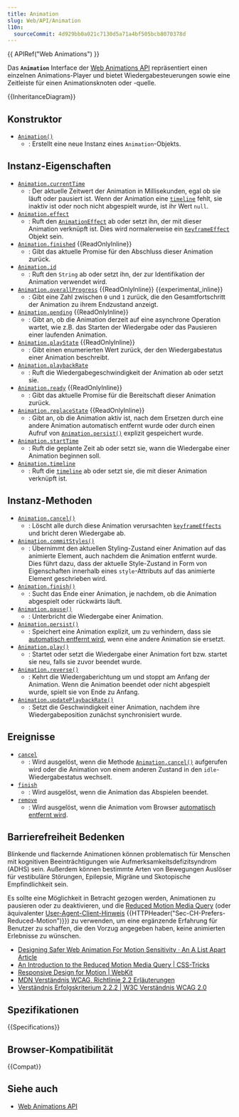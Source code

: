```yaml
---
title: Animation
slug: Web/API/Animation
l10n:
  sourceCommit: 4d929bb0a021c7130d5a71a4bf505bcb8070378d
---
```


{{ APIRef("Web Animations") }}

Das **`Animation`** Interface der [Web Animations API](/de/docs/Web/API/Web_Animations_API) repräsentiert einen einzelnen Animations-Player und bietet Wiedergabesteuerungen sowie eine Zeitleiste für einen Animationsknoten oder -quelle.

{{InheritanceDiagram}}

## Konstruktor

- [`Animation()`](/de/docs/Web/API/Animation/Animation)
  - : Erstellt eine neue Instanz eines `Animation`-Objekts.

## Instanz-Eigenschaften

- [`Animation.currentTime`](/de/docs/Web/API/Animation/currentTime)
  - : Der aktuelle Zeitwert der Animation in Millisekunden, egal ob sie läuft oder pausiert ist. Wenn der Animation eine [`timeline`](/de/docs/Web/API/AnimationTimeline) fehlt, sie inaktiv ist oder noch nicht abgespielt wurde, ist ihr Wert `null`.
- [`Animation.effect`](/de/docs/Web/API/Animation/effect)
  - : Ruft den [`AnimationEffect`](/de/docs/Web/API/AnimationEffect) ab oder setzt ihn, der mit dieser Animation verknüpft ist. Dies wird normalerweise ein [`KeyframeEffect`](/de/docs/Web/API/KeyframeEffect) Objekt sein.
- [`Animation.finished`](/de/docs/Web/API/Animation/finished) {{ReadOnlyInline}}
  - : Gibt das aktuelle Promise für den Abschluss dieser Animation zurück.
- [`Animation.id`](/de/docs/Web/API/Animation/id)
  - : Ruft den `String` ab oder setzt ihn, der zur Identifikation der Animation verwendet wird.
- [`Animation.overallProgress`](/de/docs/Web/API/Animation/overallProgress) {{ReadOnlyInline}} {{experimental_inline}}
  - : Gibt eine Zahl zwischen `0` und `1` zurück, die den Gesamtfortschritt der Animation zu ihrem Endzustand anzeigt.
- [`Animation.pending`](/de/docs/Web/API/Animation/pending) {{ReadOnlyInline}}
  - : Gibt an, ob die Animation derzeit auf eine asynchrone Operation wartet, wie z.B. das Starten der Wiedergabe oder das Pausieren einer laufenden Animation.
- [`Animation.playState`](/de/docs/Web/API/Animation/playState) {{ReadOnlyInline}}
  - : Gibt einen enumerierten Wert zurück, der den Wiedergabestatus einer Animation beschreibt.
- [`Animation.playbackRate`](/de/docs/Web/API/Animation/playbackRate)
  - : Ruft die Wiedergabegeschwindigkeit der Animation ab oder setzt sie.
- [`Animation.ready`](/de/docs/Web/API/Animation/ready) {{ReadOnlyInline}}
  - : Gibt das aktuelle Promise für die Bereitschaft dieser Animation zurück.
- [`Animation.replaceState`](/de/docs/Web/API/Animation/replaceState) {{ReadOnlyInline}}
  - : Gibt an, ob die Animation aktiv ist, nach dem Ersetzen durch eine andere Animation automatisch entfernt wurde oder durch einen Aufruf von [`Animation.persist()`](/de/docs/Web/API/Animation/persist) explizit gespeichert wurde.
- [`Animation.startTime`](/de/docs/Web/API/Animation/startTime)
  - : Ruft die geplante Zeit ab oder setzt sie, wann die Wiedergabe einer Animation beginnen soll.
- [`Animation.timeline`](/de/docs/Web/API/Animation/timeline)
  - : Ruft die [`timeline`](/de/docs/Web/API/AnimationTimeline) ab oder setzt sie, die mit dieser Animation verknüpft ist.

## Instanz-Methoden

- [`Animation.cancel()`](/de/docs/Web/API/Animation/cancel)
  - : Löscht alle durch diese Animation verursachten [`keyframeEffects`](/de/docs/Web/API/KeyframeEffect) und bricht deren Wiedergabe ab.
- [`Animation.commitStyles()`](/de/docs/Web/API/Animation/commitStyles)
  - : Übernimmt den aktuellen Styling-Zustand einer Animation auf das animierte Element, auch nachdem die Animation entfernt wurde. Dies führt dazu, dass der aktuelle Style-Zustand in Form von Eigenschaften innerhalb eines `style`-Attributs auf das animierte Element geschrieben wird.
- [`Animation.finish()`](/de/docs/Web/API/Animation/finish)
  - : Sucht das Ende einer Animation, je nachdem, ob die Animation abgespielt oder rückwärts läuft.
- [`Animation.pause()`](/de/docs/Web/API/Animation/pause)
  - : Unterbricht die Wiedergabe einer Animation.
- [`Animation.persist()`](/de/docs/Web/API/Animation/persist)
  - : Speichert eine Animation explizit, um zu verhindern, dass sie [automatisch entfernt wird](/de/docs/Web/API/Web_Animations_API/Using_the_Web_Animations_API#automatically_removing_filling_animations), wenn eine andere Animation sie ersetzt.
- [`Animation.play()`](/de/docs/Web/API/Animation/play)
  - : Startet oder setzt die Wiedergabe einer Animation fort bzw. startet sie neu, falls sie zuvor beendet wurde.
- [`Animation.reverse()`](/de/docs/Web/API/Animation/reverse)
  - : Kehrt die Wiedergaberichtung um und stoppt am Anfang der Animation. Wenn die Animation beendet oder nicht abgespielt wurde, spielt sie von Ende zu Anfang.
- [`Animation.updatePlaybackRate()`](/de/docs/Web/API/Animation/updatePlaybackRate)
  - : Setzt die Geschwindigkeit einer Animation, nachdem ihre Wiedergabeposition zunächst synchronisiert wurde.

## Ereignisse

- [`cancel`](/de/docs/Web/API/Animation/cancel_event)
  - : Wird ausgelöst, wenn die Methode [`Animation.cancel()`](/de/docs/Web/API/Animation/cancel) aufgerufen wird oder die Animation von einem anderen Zustand in den `idle`-Wiedergabestatus wechselt.
- [`finish`](/de/docs/Web/API/Animation/finish_event)
  - : Wird ausgelöst, wenn die Animation das Abspielen beendet.
- [`remove`](/de/docs/Web/API/Animation/remove_event)
  - : Wird ausgelöst, wenn die Animation vom Browser [automatisch entfernt wird](/de/docs/Web/API/Web_Animations_API/Using_the_Web_Animations_API#automatically_removing_filling_animations).

## Barrierefreiheit Bedenken

Blinkende und flackernde Animationen können problematisch für Menschen mit kognitiven Beeinträchtigungen wie Aufmerksamkeitsdefizitsyndrom (ADHS) sein. Außerdem können bestimmte Arten von Bewegungen Auslöser für vestibuläre Störungen, Epilepsie, Migräne und Skotopische Empfindlichkeit sein.

Es sollte eine Möglichkeit in Betracht gezogen werden, Animationen zu pausieren oder zu deaktivieren, und die [Reduced Motion Media Query](/de/docs/Web/CSS/@media/prefers-reduced-motion) (oder äquivalenter [User-Agent-Client-Hinweis](/de/docs/Web/HTTP/Guides/Client_hints#user-agent_client_hints) {{HTTPHeader("Sec-CH-Prefers-Reduced-Motion")}}) zu verwenden, um eine ergänzende Erfahrung für Benutzer zu schaffen, die den Vorzug angegeben haben, keine animierten Erlebnisse zu wünschen.

- [Designing Safer Web Animation For Motion Sensitivity · An A List Apart Article](https://alistapart.com/article/designing-safer-web-animation-for-motion-sensitivity/)
- [An Introduction to the Reduced Motion Media Query | CSS-Tricks](https://css-tricks.com/introduction-reduced-motion-media-query/)
- [Responsive Design for Motion | WebKit](https://webkit.org/blog/7551/responsive-design-for-motion/)
- [MDN Verständnis WCAG, Richtlinie 2.2 Erläuterungen](/de/docs/Web/Accessibility/Guides/Understanding_WCAG/Operable#guideline_2.2_%e2%80%94_enough_time_provide_users_enough_time_to_read_and_use_content)
- [Verständnis Erfolgskriterium 2.2.2 | W3C Verständnis WCAG 2.0](https://www.w3.org/TR/UNDERSTANDING-WCAG20/time-limits-pause.html)

## Spezifikationen

{{Specifications}}

## Browser-Kompatibilität

{{Compat}}

## Siehe auch

- [Web Animations API](/de/docs/Web/API/Web_Animations_API)
